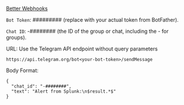 [Better Webhooks](https://splunkbase.splunk.com/app/7450)

`Bot Token`: ######### (replace with your actual token from BotFather).

`Chat ID`: -######## (the ID of the group or chat, including the - for groups).

URL: Use the Telegram API endpoint without query parameters 
```
https://api.telegram.org/bot<your-bot-token>/sendMessage
```
Body Format:
```
{
  "chat_id": "-########",
  "text": "Alert from Splunk:\n$result.*$"
}
```
